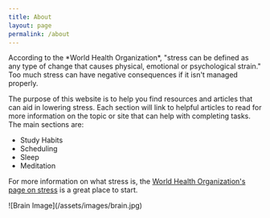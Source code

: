 ```yaml
---
title: About
layout: page
permalink: /about
---
```

<div class="content-left" markdown="1">
<p> According to the *World Health Organization*, "stress can be defined as any type of change that causes physical, emotional or psychological strain." Too much stress can have negative consequences if it isn't managed properly.</p>
<p>The purpose of this website is to help you find resources and articles that can aid in lowering stress.
    Each section will link to helpful articles to read for more information on the topic or site that can help with completing tasks.
    The main sections are:</p>

<ul>
    <li>Study Habits</li>
    <li>Scheduling</li>
    <li>Sleep</li>
    <li>Meditation</li>
</ul>

<p>For more information on what stress is, the <a href="https://www.who.int/news-room/questions-and-answers/item/stress#:~:text=Stress%20can%20be%20defined%20as,to%20your%20overall%20well%2Dbeing." target="_blank"> World Health Organization's page on stress</a> is a great place to start.</p>
</div>
<div class="img-right" markdown="1">
![Brain Image](/assets/images/brain.jpg)
</div>
<div class="clearfix">
